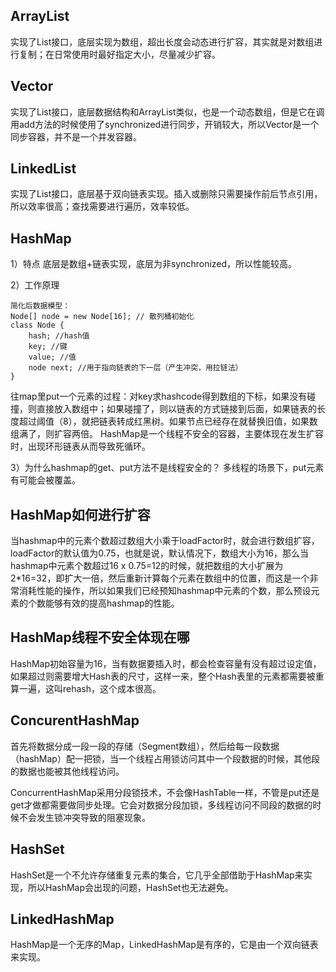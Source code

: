 ## ArrayList

实现了List接口，底层实现为数组，超出长度会动态进行扩容，其实就是对数组进行复制；在日常使用时最好指定大小，尽量减少扩容。

## Vector

实现了List接口，底层数据结构和ArrayList类似，也是一个动态数组，但是它在调用add方法的时候使用了synchronized进行同步，开销较大，所以Vector是一个同步容器，并不是一个并发容器。

## LinkedList

实现了List接口，底层基于双向链表实现。插入或删除只需要操作前后节点引用，所以效率很高；查找需要进行遍历，效率较低。

## HashMap

1）特点
底层是数组+链表实现，底层为非synchronized，所以性能较高。

2）工作原理
```
简化后数据模型：
Node[] node = new Node[16]; // 散列桶初始化
class Node {
    hash; //hash值
    key; //键
    value; //值
    node next; //用于指向链表的下一层（产生冲突，用拉链法）
}
```
往map里put一个元素的过程：对key求hashcode得到数组的下标，如果没有碰撞，则直接放入数组中；如果碰撞了，则以链表的方式链接到后面，如果链表的长度超过阈值（8），就把链表转成红黑树。如果节点已经存在就替换旧值，如果数组满了，则扩容两倍。
HashMap是一个线程不安全的容器，主要体现在发生扩容时，出现环形链表从而导致死循环。

3）为什么hashmap的get、put方法不是线程安全的？
多线程的场景下，put元素有可能会被覆盖。

## HashMap如何进行扩容
当hashmap中的元素个数超过数组大小乘于loadFactor时，就会进行数组扩容，loadFactor的默认值为0.75，也就是说，默认情况下，数组大小为16，那么当hashmap中元素个数超过16 x 0.75=12的时候，就把数组的大小扩展为2*16=32，即扩大一倍，然后重新计算每个元素在数组中的位置，而这是一个非常消耗性能的操作，所以如果我们已经预知hashmap中元素的个数，那么预设元素的个数能够有效的提高hashmap的性能。

## HashMap线程不安全体现在哪
HashMap初始容量为16，当有数据要插入时，都会检查容量有没有超过设定值，如果超过则需要增大Hash表的尺寸，这样一来，整个Hash表里的元素都需要被重算一遍，这叫rehash，这个成本很高。

## ConcurentHashMap
首先将数据分成一段一段的存储（Segment数组），然后给每一段数据（hashMap）配一把锁，当一个线程占用锁访问其中一个段数据的时候，其他段的数据也能被其他线程访问。

ConcurrentHashMap采用分段锁技术，不会像HashTable一样，不管是put还是get才做都需要做同步处理。它会对数据分段加锁，多线程访问不同段的数据的时候不会发生锁冲突导致的阻塞现象。

## HashSet

HashSet是一个不允许存储重复元素的集合，它几乎全部借助于HashMap来实现，所以HashMap会出现的问题，HashSet也无法避免。

## LinkedHashMap

HashMap是一个无序的Map，LinkedHashMap是有序的，它是由一个双向链表来实现。

